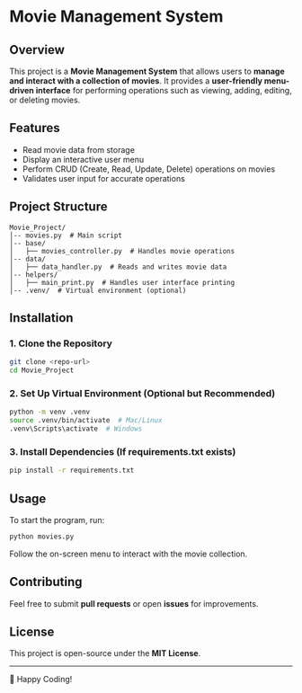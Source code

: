 # Movie Management System

## Overview
This project is a **Movie Management System** that allows users to **manage and interact with a collection of movies**. It provides a **user-friendly menu-driven interface** for performing operations such as viewing, adding, editing, or deleting movies.

## Features
- Read movie data from storage
- Display an interactive user menu
- Perform CRUD (Create, Read, Update, Delete) operations on movies
- Validates user input for accurate operations

## Project Structure
```
Movie_Project/
│-- movies.py  # Main script
│-- base/
│   ├── movies_controller.py  # Handles movie operations
│-- data/
│   ├── data_handler.py  # Reads and writes movie data
│-- helpers/
│   ├── main_print.py  # Handles user interface printing
│-- .venv/  # Virtual environment (optional)
```

## Installation
### 1. Clone the Repository
```sh
git clone <repo-url>
cd Movie_Project
```
### 2. Set Up Virtual Environment (Optional but Recommended)
```sh
python -m venv .venv
source .venv/bin/activate  # Mac/Linux
.venv\Scripts\activate  # Windows
```
### 3. Install Dependencies (If requirements.txt exists)
```sh
pip install -r requirements.txt
```

## Usage
To start the program, run:
```sh
python movies.py
```
Follow the on-screen menu to interact with the movie collection.

## Contributing
Feel free to submit **pull requests** or open **issues** for improvements.

## License
This project is open-source under the **MIT License**.

---
🚀 Happy Coding!

